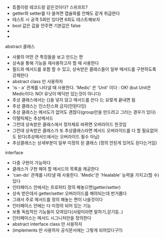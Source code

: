- 튜플이랑 레코드랑 같은것이다? 스위프트?
- getter와 setter를 다 쓸꺼면 캡슐화를 안해도 같게 취급한다
- 테스트 시 공격 5회만 있다면 6회도 테스트해보자
- bool 값은 값을 안주면 기본값은 false
- 
- 
abstract 클래스
- 사물의 어떤 큰 특징들을 보고 만드는 편
- 상속을 통해 기능을 재사용하고자 할 때 사용한다
- 필드와 메서드를 포함 할 수 있고, 상속받은 클래스들이 일부 메서드를 구현하도록 강제한다
- abstract class 만 사용하자
- 'is - a' 관계를 나타낼 때 사용한다. 'Medic' 은 'Unit' 이다 : OK! 
  (but Unit은 Medic이다: NO! 유닛이 메딕만 있는것이 아니다)
- 추상 클래스에서는 {}을 넣지 않고 메서드를 쓴다 (); 요렇게 끝내면 됨
- 추상 클래스는 인스턴스화 금지(안된다잉)
- 추상 클래스는 메서도가 없어도 괜찮다(group만을 만드려고 그러는 경우가 있다)
- 이탤릭체는 추상메서드
- 그런데 상속받은 클래스에서 정자체로 바뀌면 오버라이드 한것임
- 그런데 상속받은 클래스가 또 추상클래스라면 메서드 오버라이드를 다 할 필요없어도 된다(추상메서드에서는 오버라이드 필수 아님)
- 추상클래스는 상세부분이 일부 미정의 된 클래스 (정의 안된게 있어도 된다는거임)

interface
- 다중 구현이 가능하다
- 클래스가 구현 해야 할 메서드의 목록을 제공한다
- 'can-do' 관계를 나타낼 때 사용한다. 'Medic'은 'Healable' 능력을 가지고(할 수)있다
- 인터페이스 안에서는 프로퍼티 정의 해놓으면(getter/setter) 
- 상속 받은데서 getter/setter 오버라이드를 해야되는데 번거롭다
- 그래서 주로 메서드를 정의 해놓는 편이 나을것이다
- 인터페이스 안에는 다 미정의 되어 있는 기능
- 보통 독립적인 기능들이 모여있다(사람이라면 말하기,걷기등..)
- 인터페이스는 메서드 시그니처만을 정의한다
- abstract interface class 만 사용하자
- (implements 만 사용하자 공식문서에는 그렇게 되어있다구!!)
